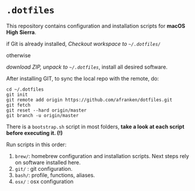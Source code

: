 `.dotfiles`
==========

This repository contains configuration and installation scripts for **macOS High Sierra**.

if Git is already installed,
_Checkout workspace to `~/.dotfiles/`_

otherwise

_download ZIP, unpack to `~/.dotfiles`_, install all desired software. 

After installing GIT, to sync the local repo with the remote, do:

    cd ~/.dotfiles
    git init
    git remote add origin https://github.com/afranken/dotfiles.git
    git fetch
    git reset --hard origin/master
    git branch -u origin/master

There is a `bootstrap.sh` script in most folders, **take a look at each script before executing it. (!)**


Run scripts in this order:

1. `brew/`: homebrew configuration and installation scripts. Next steps rely on software installed here.
2. `git/` : git configuration.
3. `bash/`: profile, functions, aliases.
4. `osx/` : osx configuration


